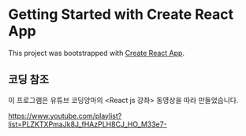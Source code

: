 # Getting Started with Create React App

This project was bootstrapped with [Create React App](https://github.com/facebook/create-react-app).

## 코딩 참조

이 프로그램은 유튜브 코딩앙마의 <React js 강좌> 동영상을 따라 만들었습니다.

https://www.youtube.com/playlist?list=PLZKTXPmaJk8J_fHAzPLH8CJ_HO_M33e7-
